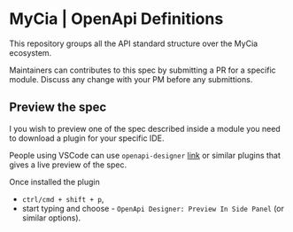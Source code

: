 
# MyCia | OpenApi Definitions

This repository groups all the API standard structure over the MyCia ecosystem.

Maintainers can contributes to this spec by submitting a PR for a specific module. Discuss any change with your PM before any submittions.

## Preview the spec

I you wish to preview one of the spec described inside a module you need to download a plugin for your specific IDE.

People using VSCode can use `openapi-designer` [link](https://marketplace.visualstudio.com/items?itemName=philosowaffle.openapi-designer) or similar plugins that gives a live preview of the spec.

Once installed the plugin

* `ctrl/cmd + shift + p`,
* start typing and choose - `OpenApi Designer: Preview In Side Panel` (or similar options).
